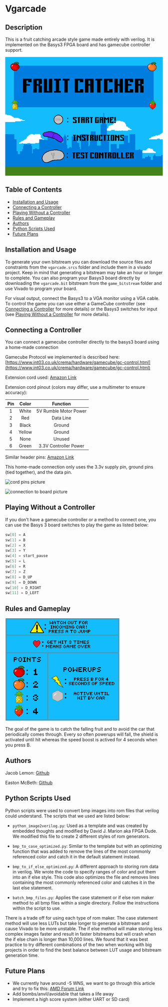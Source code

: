 # Vgarcade

## Description
This is a fruit catching arcade style game made entirely with verilog. It is implemented on the Basys3 FPGA board and has gamecube controller support.

![start screen picture](https://github.com/Jacob-Lemon/vgarcade/blob/main/readme_images/start_screen.bmp)

## Table of Contents
- [Installation and Usage](#installation-and-usage)
- [Connecting a Controller](#connecting-a-controller)
- [Playing Without a Controller](#playing-without-a-controller)
- [Rules and Gameplay](#rules-and-gameplay)
- [Authors](#authors)
- [Python Scripts Used](#python-scripts-used)
- [Future Plans](#future-plans)

## Installation and Usage
To generate your own bitstream you can download the source files and constraints from the `vgarcade.srcs` folder and include them in a vivado project. Keep in mind that generating a bitstream may take an hour or longer to complete. You can also program your Basys3 board directly by downloading the `vgarcade.bit` bitstream from the `game_bitstream` folder and use Vivado to program your board.

For visual output, connect the Basys3 to a VGA monitor using a VGA cable. To control the game you can use either a GameCube controller (see [Connecting a Controller](#connecting-a-controller) for more details) or the Basys3 switches for input (see [Playing Without a Controller](#playing-without-a-controller) for more details).

## Connecting a Controller
You can connect a gamecube controller directly to the basys3 board using a home-made connection

Gamecube Protocol we implemented is described here: [https://www.int03.co.uk/crema/hardware/gamecube/gc-control.html](https://www.int03.co.uk/crema/hardware/gamecube/gc-control.html)

Extension cord used: [Amazon Link](https://a.co/d/5di0RBq)

Extension cord pinout (colors may differ, use a multimeter to ensure accuracy): 

| Pin      | Color     | Function                |
| :---:    | :----:    |  :---:                  |
| 1        | White     | 5V Rumble Motor Power   |
| 2        | Red       | Data Line               |
| 3        | Black     | Ground                  |
| 4        | Yellow    | Ground                  |
| 5        | None      | Unused                  |
| 6        | Green     | 3.3V Controller Power   |

Similar header pins: [Amazon Link](https://a.co/d/1t0p9pt)

This home-made connection only uses the 3.3v supply pin, ground pins (tied together), and the data pin. 

![cord pins picture](https://github.com/Jacob-Lemon/vgarcade/blob/main/readme_images/gamecube_connection.png)

![connection to board picture](https://github.com/Jacob-Lemon/vgarcade/blob/main/readme_images/connection_to_board.png)



## Playing Without a Controller
If you don't have a gamecube controller or a method to connect one, you can use the Basys 3 board switches to play the game as listed below:

```c
sw[0] = A
sw[1] = B
sw[2] = X
sw[3] = Y
sw[4] = start_pause
sw[5] = L
sw[6] = R
sw[7] = Z
sw[8] = D_UP
sw[9] = D_DOWN
sw[10] = D_RIGHT
sw[11] = D_LEFT
```

## Rules and Gameplay
![instructions picture](https://github.com/Jacob-Lemon/vgarcade/blob/main/readme_images/instructions.bmp)

The goal of the game is to catch the falling fruit and to avoid the car that periodically comes through. Every so often powerups will fall, the shield is activated until hit whereas the speed boost is actived for 4 seconds when you press B. 


## Authors
Jacob Lemon: [Github](https://github.com/Jacob-Lemon)

Easton McBeth: [Github](https://github.com/easton-mcbeth)


## Python Scripts Used
Python scripts were used to convert bmp images into rom files that verilog could understand. The scripts that we used are listed below: 

- `python_image2verilog.py`: Used as a template and was created by embedded thoughts and modified by David J. Marion aka FPGA Dude. We modified this file to create 2 different styles of rom generators.

- `bmp_to_case_optimized.py`: Similar to the template but with an optimizing function that was added to remove the lines of the most commonly referenced color and catch it in the default statement instead.

- `bmp_to_if_else_optimized.py`: A different approach to storing rom data in verilog. We wrote the code to specify ranges of color and put them into an if else style. This code also optimizes the file and removes lines containing the most commonly referenced color and catches it in the last else statement.

- `batch_bmp_files.py`: Applies the case statement or if else rom maker method to all bmp files within a single directory. Follow the instructions within the script to use. 

There is a trade off for using each type of rom maker. The case statement method will use less LUTs but take longer to generate a bitstream and cause Vivado to be more unstable. The if else method will make storing less complex images faster and result in faster bitstreams but will crash when the if else chain is longer than 10,000 lines. We found that it was best practice to try different combinations of the two when working with big projects in order to find the best balance between LUT usage and bitstream generation time. 

## Future Plans

- We currently have around -5 WNS, we want to go through this article and try to fix this: [AMD Forum Link](https://support.xilinx.com/s/article/9417?language=en_US)
- Add bombs/anvil/avoidable that takes a life away
- Implement a high score system (either UART or SD card)